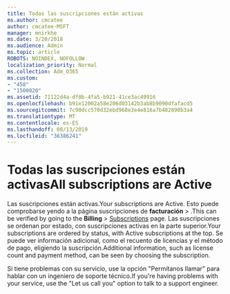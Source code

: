 ```yaml
---
title: Todas las suscripciones están activas
ms.author: cmcatee
author: cmcatee-MSFT
manager: mnirkhe
ms.date: 3/20/2018
ms.audience: Admin
ms.topic: article
ROBOTS: NOINDEX, NOFOLLOW
localization_priority: Normal
ms.collection: Adm_O365
ms.custom:
- "458"
- "1500020"
ms.assetid: 71122d4a-df0b-4fa5-b921-41ce3ac49916
ms.openlocfilehash: b91e12002a58e206d03142b3ab8b9090dfafacd5
ms.sourcegitcommit: 7c90dcc570d32ebd968e3e4e816a7b482890b3a4
ms.translationtype: MT
ms.contentlocale: es-ES
ms.lasthandoff: 08/13/2019
ms.locfileid: "36386241"
---
```

# <a name="all-subscriptions-are-active"></a><span data-ttu-id="4a4fa-102">Todas las suscripciones están activas</span><span class="sxs-lookup"><span data-stu-id="4a4fa-102">All subscriptions are Active</span></span>

<span data-ttu-id="4a4fa-103">Las suscripciones están activas.</span><span class="sxs-lookup"><span data-stu-id="4a4fa-103">Your subscriptions are Active.</span></span> <span data-ttu-id="4a4fa-104">Esto puede comprobarse yendo a la página suscripciones de **facturación** \> [](https://go.microsoft.com/fwlink/p/?linkid=842054) .</span><span class="sxs-lookup"><span data-stu-id="4a4fa-104">This can be verified by going to the **Billing** \> [Subscriptions](https://go.microsoft.com/fwlink/p/?linkid=842054) page.</span></span> <span data-ttu-id="4a4fa-105">Las suscripciones se ordenan por estado, con suscripciones activas en la parte superior.</span><span class="sxs-lookup"><span data-stu-id="4a4fa-105">Your subscriptions are ordered by status, with Active subscriptions at the top.</span></span> <span data-ttu-id="4a4fa-106">Se puede ver información adicional, como el recuento de licencias y el método de pago, eligiendo la suscripción.</span><span class="sxs-lookup"><span data-stu-id="4a4fa-106">Additional information, such as license count and payment method, can be seen by choosing the subscription.</span></span>
  
<span data-ttu-id="4a4fa-107">Si tiene problemas con su servicio, use la opción "Permítanos llamar" para hablar con un ingeniero de soporte técnico.</span><span class="sxs-lookup"><span data-stu-id="4a4fa-107">If you're having problems with your service, use the "Let us call you" option to talk to a support engineer.</span></span>